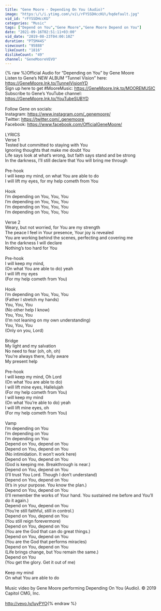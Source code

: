 ```yaml
---
title: "Gene Moore - Depending On You (Audio)"
image: "https:\/\/i.ytimg.com\/vi\/rFYSSDHccKU\/hqdefault.jpg"
vid_id: "rFYSSDHccKU"
categories: "Music"
tags: ["Depend on You","Gene Moore","Gene Moore Depend on You"]
date: "2021-09-16T02:51:11+03:00"
vid_date: "2019-08-23T04:00:10Z"
duration: "PT5M44S"
viewcount: "95888"
likeCount: "1816"
dislikeCount: "49"
channel: "GeneMooreVEVO"
---
```

{% raw %}Official Audio for “Depending on You” by Gene Moore<br />Listen to Gene’s NEW ALBUM “Tunnel Vision” here: <a rel="nofollow" target="blank" href="https://GeneMoore.lnk.to/TunnelVisionYD">https://GeneMoore.lnk.to/TunnelVisionYD</a> <br />Sign up here to get #MooreMusic: <a rel="nofollow" target="blank" href="https://GeneMoore.lnk.to/MOOREMUSIC">https://GeneMoore.lnk.to/MOOREMUSIC</a><br />Subscribe to Gene’s YouTube channel: <a rel="nofollow" target="blank" href="https://GeneMoore.lnk.to/YouTubeSUBYD">https://GeneMoore.lnk.to/YouTubeSUBYD</a><br /><br />Follow Gene on socials:<br />Instagram: <a rel="nofollow" target="blank" href="https://www.instagram.com/_genemoore/">https://www.instagram.com/_genemoore/</a><br />Twitter: <a rel="nofollow" target="blank" href="https://twitter.com/_genemoore">https://twitter.com/_genemoore</a><br />Facebook: <a rel="nofollow" target="blank" href="https://www.facebook.com/OfficialGeneMoore/">https://www.facebook.com/OfficialGeneMoore/</a><br /><br />LYRICS<br />Verse 1<br />Tested but committed to staying with You<br />Ignoring thoughts that make me doubt You<br />Life says look at what’s wrong, but faith says stand and be strong<br />In the darkness, I’ll still declare that You will bring me through<br /><br />Pre-hook<br />I will keep my mind, on what You are able to do<br />I will lift my eyes, for my help cometh from You<br /><br />Hook<br />I’m depending on You, You, You<br />I’m depending on You, You, You<br />I’m depending on You, You, You<br />I’m depending on You, You, You<br /><br />Verse 2<br />Weary, but not worried, for You are my strength<br />The peace I feel in Your presence, Your joy is revealed<br />You are working behind the scenes, perfecting and covering me<br />In the darkness I will declare<br />Nothing’s too hard for You<br /><br />Pre-hook<br />I will keep my mind, <br />(On what You are able to do) yeah<br />I will lift my eyes<br />(For my help cometh from You)<br /><br />Hook<br />I’m depending on You, You, You<br />(Father I stretch my hands)<br />You, You, You<br />(No other help I know)<br />You, You, You<br />(I’m not leaning on my own understanding)<br />You, You, You<br />(Only on you, Lord)<br /><br />Bridge<br />My light and my salvation<br />No need to fear (oh, oh, oh)<br />You’re always there, fully aware<br />My present help<br /><br />Pre-hook<br />I will keep my mind, Oh Lord<br />(On what You are able to do)<br />I will lift mine eyes, Hallelujah<br />(For my help cometh from You)<br />I will keep my mind<br />(On what You’re able to do) yeah<br />I will lift mine eyes, oh<br />(For my help cometh from You)<br /><br />Vamp<br />I’m depending on You<br />I’m depending on You<br />I’m depending on You<br />Depend on You, depend on You <br />Depend on You, depend on You <br />(No intimidation. It won’t work here)<br />Depend on You, depend on You <br />(God is keeping me. Breakthrough is near.)<br />Depend on You, depend on You <br />(I’ll trust You Lord. Though I don’t understand)<br />Depend on You, depend on You <br />(It’s in your purpose. You know the plan.)<br />Depend on You, depend on You <br />(I’ll remember the works of Your hand. You sustained me before and You’ll do it again.)<br />Depend on You, depend on You <br />(You’re still faithful, still in control.)<br />Depend on You, depend on You <br />(You still reign forevermore)<br />Depend on You, depend on You <br />(You are the God that can do great things.)<br />Depend on You, depend on You <br />(You are the God that performs miracles)<br />Depend on You, depend on You <br />(Life brings change, but You remain the same.)<br />Depend on You<br />(You get the glory. Get it out of me)<br /><br />Keep my mind<br />On what You are able to do<br /><br />Music video by Gene Moore performing Depending On You (Audio). © 2019 Capitol CMG, Inc.<br /><br /><a rel="nofollow" target="blank" href="http://vevo.ly/IuyPYO">http://vevo.ly/IuyPYO</a>{% endraw %}
